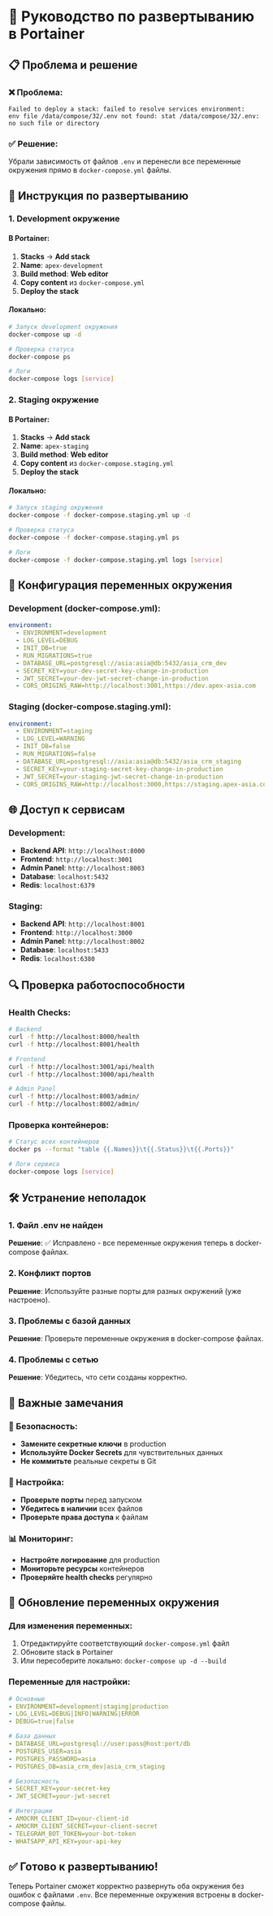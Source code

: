 # 🐳 Руководство по развертыванию в Portainer

## 📋 Проблема и решение

### ❌ Проблема:
```
Failed to deploy a stack: failed to resolve services environment: 
env file /data/compose/32/.env not found: stat /data/compose/32/.env: no such file or directory
```

### ✅ Решение:
Убрали зависимость от файлов `.env` и перенесли все переменные окружения прямо в `docker-compose.yml` файлы.

## 🚀 Инструкция по развертыванию

### 1. Development окружение

#### В Portainer:
1. **Stacks** → **Add stack**
2. **Name**: `apex-development`
3. **Build method**: **Web editor**
4. **Copy content** из `docker-compose.yml`
5. **Deploy the stack**

#### Локально:
```bash
# Запуск development окружения
docker-compose up -d

# Проверка статуса
docker-compose ps

# Логи
docker-compose logs [service]
```

### 2. Staging окружение

#### В Portainer:
1. **Stacks** → **Add stack**
2. **Name**: `apex-staging`
3. **Build method**: **Web editor**
4. **Copy content** из `docker-compose.staging.yml`
5. **Deploy the stack**

#### Локально:
```bash
# Запуск staging окружения
docker-compose -f docker-compose.staging.yml up -d

# Проверка статуса
docker-compose -f docker-compose.staging.yml ps

# Логи
docker-compose -f docker-compose.staging.yml logs [service]
```

## 🔧 Конфигурация переменных окружения

### Development (docker-compose.yml):
```yaml
environment:
  - ENVIRONMENT=development
  - LOG_LEVEL=DEBUG
  - INIT_DB=true
  - RUN_MIGRATIONS=true
  - DATABASE_URL=postgresql://asia:asia@db:5432/asia_crm_dev
  - SECRET_KEY=your-dev-secret-key-change-in-production
  - JWT_SECRET=your-dev-jwt-secret-change-in-production
  - CORS_ORIGINS_RAW=http://localhost:3001,https://dev.apex-asia.com
```

### Staging (docker-compose.staging.yml):
```yaml
environment:
  - ENVIRONMENT=staging
  - LOG_LEVEL=WARNING
  - INIT_DB=false
  - RUN_MIGRATIONS=false
  - DATABASE_URL=postgresql://asia:asia@db:5432/asia_crm_staging
  - SECRET_KEY=your-staging-secret-key-change-in-production
  - JWT_SECRET=your-staging-jwt-secret-change-in-production
  - CORS_ORIGINS_RAW=http://localhost:3000,https://staging.apex-asia.com
```

## 🌐 Доступ к сервисам

### Development:
- **Backend API**: `http://localhost:8000`
- **Frontend**: `http://localhost:3001`
- **Admin Panel**: `http://localhost:8003`
- **Database**: `localhost:5432`
- **Redis**: `localhost:6379`

### Staging:
- **Backend API**: `http://localhost:8001`
- **Frontend**: `http://localhost:3000`
- **Admin Panel**: `http://localhost:8002`
- **Database**: `localhost:5433`
- **Redis**: `localhost:6380`

## 🔍 Проверка работоспособности

### Health Checks:
```bash
# Backend
curl -f http://localhost:8000/health
curl -f http://localhost:8001/health

# Frontend
curl -f http://localhost:3001/api/health
curl -f http://localhost:3000/api/health

# Admin Panel
curl -f http://localhost:8003/admin/
curl -f http://localhost:8002/admin/
```

### Проверка контейнеров:
```bash
# Статус всех контейнеров
docker ps --format "table {{.Names}}\t{{.Status}}\t{{.Ports}}"

# Логи сервиса
docker-compose logs [service]
```

## 🛠️ Устранение неполадок

### 1. Файл .env не найден
**Решение**: ✅ Исправлено - все переменные окружения теперь в docker-compose файлах.

### 2. Конфликт портов
**Решение**: Используйте разные порты для разных окружений (уже настроено).

### 3. Проблемы с базой данных
**Решение**: Проверьте переменные окружения в docker-compose файлах.

### 4. Проблемы с сетью
**Решение**: Убедитесь, что сети созданы корректно.

## 📝 Важные замечания

### 🔐 Безопасность:
- **Замените секретные ключи** в production
- **Используйте Docker Secrets** для чувствительных данных
- **Не коммитьте** реальные секреты в Git

### 🔧 Настройка:
- **Проверьте порты** перед запуском
- **Убедитесь в наличии** всех файлов
- **Проверьте права доступа** к файлам

### 📊 Мониторинг:
- **Настройте логирование** для production
- **Мониторьте ресурсы** контейнеров
- **Проверяйте health checks** регулярно

## 🔄 Обновление переменных окружения

### Для изменения переменных:
1. Отредактируйте соответствующий `docker-compose.yml` файл
2. Обновите stack в Portainer
3. Или пересоберите локально: `docker-compose up -d --build`

### Переменные для настройки:
```yaml
# Основные
- ENVIRONMENT=development|staging|production
- LOG_LEVEL=DEBUG|INFO|WARNING|ERROR
- DEBUG=true|false

# База данных
- DATABASE_URL=postgresql://user:pass@host:port/db
- POSTGRES_USER=asia
- POSTGRES_PASSWORD=asia
- POSTGRES_DB=asia_crm_dev|asia_crm_staging

# Безопасность
- SECRET_KEY=your-secret-key
- JWT_SECRET=your-jwt-secret

# Интеграции
- AMOCRM_CLIENT_ID=your-client-id
- AMOCRM_CLIENT_SECRET=your-client-secret
- TELEGRAM_BOT_TOKEN=your-bot-token
- WHATSAPP_API_KEY=your-api-key
```

## ✅ Готово к развертыванию!

Теперь Portainer сможет корректно развернуть оба окружения без ошибок с файлами `.env`. Все переменные окружения встроены в docker-compose файлы.
